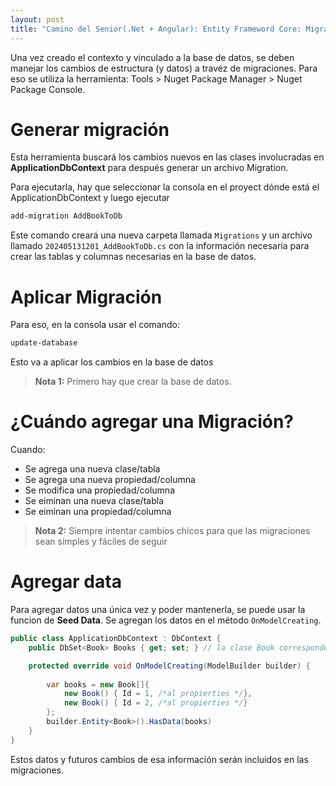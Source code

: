 ```yaml
---
layout: post
title: "Camino del Senior(.Net + Angular): Entity Frameword Core: Migraciones"
---
```


Una vez creado el contexto y vinculado a la base de datos, se deben manejar los cambios de estructura (y datos) a travéz de migraciones<!--more-->. Para eso se utiliza la herramienta: Tools > Nuget Package Manager > Nuget Package Console.

# Generar migración
Esta herramienta buscará los cambios nuevos en las clases involucradas en **ApplicationDbContext** para después generar un archivo Migration.

Para ejecutarla, hay que seleccionar la consola en el proyect dónde está el ApplicationDbContext y luego ejecutar
```bash
add-migration AddBookToDb
```
Este comando creará una nueva carpeta llamada `Migrations` y un archivo llamado `202405131201_AddBookToDb.cs` con la información necesaria para crear las tablas y columnas necesarias en la base de datos.

# Aplicar Migración
Para eso, en la consola usar el comando:
```bash
update-database
```
Esto va a aplicar los cambios en la base de datos

> **Nota 1:** Primero hay que crear la base de datos.

# ¿Cuándo agregar una Migración?
Cuando:
* Se agrega una nueva clase/tabla
* Se agrega una nueva propiedad/columna
* Se modifica una propiedad/columna
* Se eiminan una nueva clase/tabla
* Se eiminan una propiedad/columna

> **Nota 2:** Siempre intentar cambios chicos para que las migraciones sean simples y fáciles de seguir

# Agregar data
Para agregar datos una única vez y poder mantenerla, se puede usar la funcion de **Seed Data**.
Se agregan los datos en el método `OnModelCreating`.
```csharp
public class ApplicationDbContext : DbContext {
    public DbSet<Book> Books { get; set; } // la clase Book corresponde a una tabla en la base de datos

    protected override void OnModelCreating(ModelBuilder builder) {
        
        var books = new Book[]{
            new Book() { Id = 1, /*al propierties */},
            new Book() { Id = 2, /*al propierties */}
        };
        builder.Entity<Book>().HasData(books)
    }
}
```
Estos datos y futuros cambios de esa información serán incluidos en las migraciones.